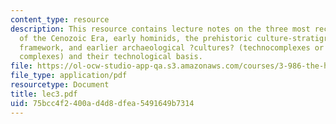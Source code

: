 ```yaml
---
content_type: resource
description: This resource contains lecture notes on the three most recent epochs
  of the Cenozoic Era, early hominids, the prehistoric culture-stratigraphic nomenclatural
  framework, and earlier archaeological ?cultures? (technocomplexes or industrial
  complexes) and their technological basis.
file: https://ol-ocw-studio-app-qa.s3.amazonaws.com/courses/3-986-the-human-past-introduction-to-archaeology-fall-2006/75bcc4f2400ad4d8dfea5491649b7314_lec3.pdf
file_type: application/pdf
resourcetype: Document
title: lec3.pdf
uid: 75bcc4f2-400a-d4d8-dfea-5491649b7314
---
```

